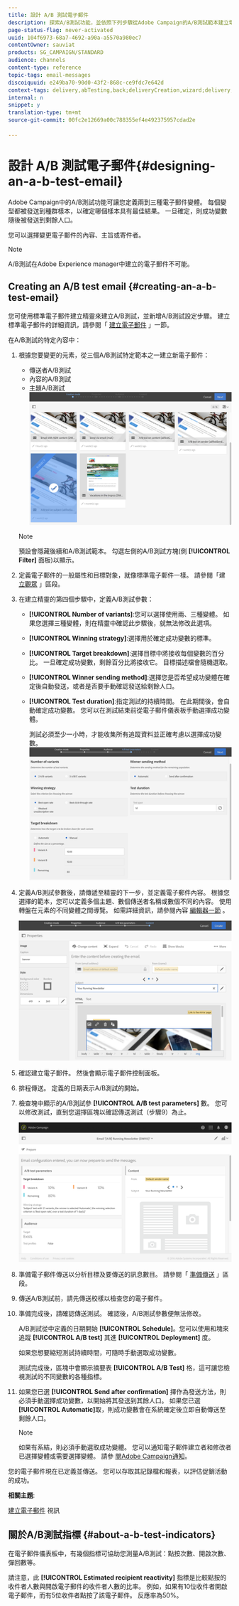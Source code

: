 ```yaml
---
title: 設計 A/B 測試電子郵件
description: 探索A/B測試功能，並依照下列步驟從Adobe Campaign的A/B測試範本建立電子郵件。
page-status-flag: never-activated
uuid: 104f6973-68a7-4692-a90a-a5570a980ec7
contentOwner: sauviat
products: SG_CAMPAIGN/STANDARD
audience: channels
content-type: reference
topic-tags: email-messages
discoiquuid: e249ba70-90d0-43f2-868c-ce9fdc7e642d
context-tags: delivery,abTesting,back;deliveryCreation,wizard;delivery,main
internal: n
snippet: y
translation-type: tm+mt
source-git-commit: 00fc2e12669a00c788355ef4e492375957cdad2e

---
```



# 設計 A/B 測試電子郵件{#designing-an-a-b-test-email}

Adobe Campaign中的A/B測試功能可讓您定義兩到三種電子郵件變體。 每個變型都被發送到種群樣本，以確定哪個樣本具有最佳結果。 一旦確定，則成功變數隨後被發送到剩餘人口。

您可以選擇變更電子郵件的內容、主旨或寄件者。

>[!NOTE]
>
>A/B測試在Adobe Experience manager中建立的電子郵件不可能。

## Creating an A/B test email {#creating-an-a-b-test-email}

您可使用標準電子郵件建立精靈來建立A/B測試，並新增A/B測試設定步驟。 建立標準電子郵件的詳細資訊，請參閱「 [建立電子郵件](../../channels/using/creating-an-email.md) 」一節。

在A/B測試的特定內容中：

1. 根據您要變更的元素，從三個A/B測試特定範本之一建立新電子郵件：

   * 傳送者A/B測試
   * 內容的A/B測試
   * 主題A/B測試
   ![](assets/create_ab_testing.png)

   >[!NOTE]
   >
   >預設會隱藏後續和A/B測試範本。 勾選左側的A/B測試方塊(側 **[!UICONTROL Filter]** 面板)以顯示。

1. 定義電子郵件的一般屬性和目標對象，就像標準電子郵件一樣。 請參閱「建 [立觀眾](../../audiences/using/creating-audiences.md) 」區段。
1. 在建立精靈的第四個步驟中，定義A/B測試參數：

   * **[!UICONTROL Number of variants]**:您可以選擇使用兩、三種變體。 如果您選擇三種變體，則在精靈中確認此步驟後，就無法修改此選項。
   * **[!UICONTROL Winning strategy]**:選擇用於確定成功變數的標準。
   * **[!UICONTROL Target breakdown]**:選擇目標中將接收每個變數的百分比。 一旦確定成功變數，剩餘百分比將接收它。 目標描述檔會隨機選取。
   * **[!UICONTROL Winner sending method]**:選擇您是否希望成功變體在確定後自動發送，或者是否要手動確認發送給剩餘人口。
   * **[!UICONTROL Test duration]**:指定測試的持續時間。 在此期間後，會自動確定成功變數。 您可以在測試結束前從電子郵件儀表板手動選擇成功變體。

      測試必須至少一小時，才能收集所有追蹤資料並正確考慮以選擇成功變數。
   ![](assets/ab_parameters.png)

1. 定義A/B測試參數後，請傳遞至精靈的下一步，並定義電子郵件內容。 根據您選擇的範本，您可以定義多個主題、數個傳送者名稱或數個不同的內容。 使用轉盤在元素的不同變體之間導覽。 如需詳細資訊，請參閱內容 [編輯器一節](../../designing/using/overview.md) 。

   ![](assets/create_ab_testing2.png)

1. 確認建立電子郵件。 然後會顯示電子郵件控制面板。
1. 排程傳送。 定義的日期表示A/B測試的開始。
1. 檢查塊中顯示的A/B測試參 **[!UICONTROL A/B test parameters]** 數。 您可以修改測試，直到您選擇區塊以確認傳送測試（步驟9）為止。

   ![](assets/create_ab_testing3.png)

1. 準備電子郵件傳送以分析目標及要傳送的訊息數目。 請參閱「 [準備傳送](../../sending/using/preparing-the-send.md) 」區段。
1. 傳送A/B測試前，請先傳送校樣以檢查您的電子郵件。
1. 準備完成後，請確認傳送測試。 確認後，A/B測試參數便無法修改。

   A/B測試從中定義的日期開始 **[!UICONTROL Schedule]**。您可以使用和塊來追蹤 **[!UICONTROL A/B test]** 其進 **[!UICONTROL Deployment]** 度。

   如果您想要縮短測試持續時間，可隨時手動選取成功變數。

   測試完成後，區塊中會顯示摘要表 **[!UICONTROL A/B Test]** 格，這可讓您檢視測試的不同變數的各種指標。

1. 如果您已選 **[!UICONTROL Send after confirmation]** 擇作為發送方法，則必須手動選擇成功變數，以開始將其發送到其餘人口。 如果您已選 **[!UICONTROL Automatic]**&#x200B;取，則成功變數會在系統確定後立即自動傳送至剩餘人口。

   >[!NOTE]
   >
   >如果有系結，則必須手動選取成功變體。 您可以通知電子郵件建立者和修改者已選擇變體或需要選擇變體。 請參 [閱Adobe Campaign通知](../../administration/using/sending-internal-notifications.md)。

您的電子郵件現在已定義並傳送。 您可以存取其記錄檔和報表，以評估促銷活動的成功。

**相關主題**:

[建立電子郵件](https://helpx.adobe.com/campaign/kt/acs/using/acs-create-email-from-homepage-feature-video-use.html) 視訊

## 關於A/B測試指標 {#about-a-b-test-indicators}

在電子郵件儀表板中，有幾個指標可協助您測量A/B測試：點按次數、開啟次數、彈回數等。

請注意，此 **[!UICONTROL Estimated recipient reactivity]** 指標是比較點按的收件者人數與開啟電子郵件的收件者人數的比率。 例如，如果有10位收件者開啟電子郵件，而有5位收件者點按了該電子郵件。 反應率為50%。
